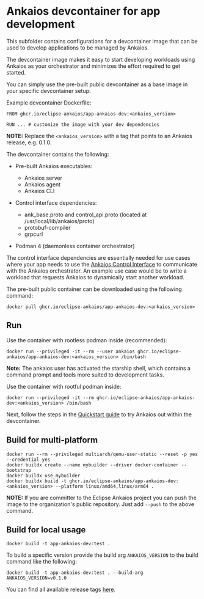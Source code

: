 # Ankaios devcontainer for app development

This subfolder contains configurations for a devcontainer image that can be used to develop applications to be managed by Ankaios.

The devcontainer image makes it easy to start developing workloads using Ankaios as your orchestrator and minimizes the effort required to get started.

You can simply use the pre-built public devcontainer as a base image in your specific devcontainer setup:

Example devcontainer Dockerfile:

```Docker
FROM ghcr.io/eclipse-ankaios/app-ankaios-dev:<ankaios_version>

RUN ... # customize the image with your dev dependencies
```

**NOTE:** Replace the `<ankaios_version>` with a tag that points to an Ankaios release, e.g. 0.1.0.

The devcontainer contains the following:

- Pre-built Ankaios executables:
    - Ankaios server
    - Ankaios agent
    - Ankaios CLI

- Control interface dependencies:
    - ank_base.proto and control_api.proto (located at /usr/local/lib/ankaios/proto)
    - protobuf-compiler
    - grpcurl

- Podman 4 (daemonless container orchestrator)

The control interface dependencies are essentially needed for use cases where your app needs to use the [Ankaios Control Interface](https://eclipse-ankaios.github.io/ankaios/main/reference/control-interface/) to communicate with the Ankaios orchestrator. An example use case would be to write a workload that requests Ankaios to dynamically start another workload.

The pre-built public container can be downloaded using the following command:

```shell
docker pull ghcr.io/eclipse-ankaios/app-ankaios-dev:<ankaios_version>
```

## Run

Use the container with rootless podman inside (recommended):

```shell
docker run --privileged -it --rm --user ankaios ghcr.io/eclipse-ankaios/app-ankaios-dev:<ankaios_version> /bin/bash
```

**Note:** The ankaios user has activated the starship shell, which contains a command prompt and tools more suited to development tasks.

Use the container with rootful podman inside:

```shell
docker run --privileged -it --rm ghcr.io/eclipse-ankaios/app-ankaios-dev:<ankaios_version> /bin/bash
```

Next, follow the steps in the [Quickstart guide](https://eclipse-ankaios.github.io/ankaios/main/usage/quickstart/) to try Ankaios out within the devcontainer.

## Build for multi-platform

```shell
docker run --rm --privileged multiarch/qemu-user-static --reset -p yes  --credential yes
docker buildx create --name mybuilder --driver docker-container --bootstrap
docker buildx use mybuilder
docker buildx build -t ghcr.io/eclipse-ankaios/app-ankaios-dev:<ankaios_version> --platform linux/amd64,linux/arm64 .
```

**NOTE:** If you are committer to the Eclipse Ankaios project you can push the image to the organization's public repository. Just add `--push` to the above command.

## Build for local usage

```shell
docker build -t app-ankaios-dev:test .
```

To build a specific version provide the build arg `ANKAIOS_VERSION` to the build command like the following:

```shell
docker build -t app-ankaios-dev:test . --build-arg ANKAIOS_VERSION=v0.1.0
```

You can find all available release tags [here](https://github.com/eclipse-ankaios/ankaios/tags).
